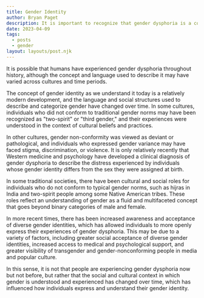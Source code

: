```yaml
---
title: Gender Identity
author: Bryan Paget
description: It is important to recognize that gender dysphoria is a complex and multifaceted experience that can manifest in a variety of ways across different individuals and cultures. Therefore, it is essential to approach individuals who experience gender dysphoria with empathy, respect, and understanding, regardless of their cultural or historical context.
date: 2023-04-09
tags:
  - posts
  - gender
layout: layouts/post.njk
---
```


It is possible that humans have experienced gender dysphoria throughout history, although the concept and language used to describe it may have varied across cultures and time periods.

The concept of gender identity as we understand it today is a relatively modern development, and the language and social structures used to describe and categorize gender have changed over time. In some cultures, individuals who did not conform to traditional gender norms may have been recognized as "two-spirit" or "third gender," and their experiences were understood in the context of cultural beliefs and practices.

In other cultures, gender non-conformity was viewed as deviant or pathological, and individuals who expressed gender variance may have faced stigma, discrimination, or violence. It is only relatively recently that Western medicine and psychology have developed a clinical diagnosis of gender dysphoria to describe the distress experienced by individuals whose gender identity differs from the sex they were assigned at birth.

In some traditional societies, there have been cultural and social roles for individuals who do not conform to typical gender norms, such as hijras in India and two-spirit people among some Native American tribes. These roles reflect an understanding of gender as a fluid and multifaceted concept that goes beyond binary categories of male and female.

In more recent times, there has been increased awareness and acceptance of diverse gender identities, which has allowed individuals to more openly express their experiences of gender dysphoria. This may be due to a variety of factors, including greater social acceptance of diverse gender identities, increased access to medical and psychological support, and greater visibility of transgender and gender-nonconforming people in media and popular culture.

In this sense, it is not that people are experiencing gender dysphoria now but not before, but rather that the social and cultural context in which gender is understood and experienced has changed over time, which has influenced how individuals express and understand their gender identity.
